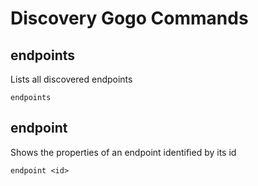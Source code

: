 # Discovery Gogo Commands

## endpoints

Lists all discovered endpoints

    endpoints

## endpoint

Shows the properties of an endpoint identified by its id

    endpoint <id>
